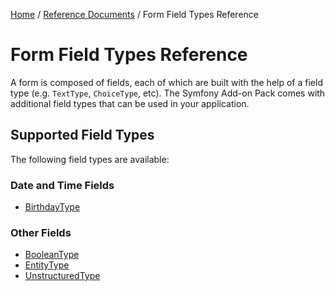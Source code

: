 [Home](../../../README.md) /
[Reference Documents](../../index.md) /
Form Field Types Reference

# Form Field Types Reference

A form is composed of fields, each of which are built with the help of a field type (e.g. `TextType`, `ChoiceType`, etc). The
Symfony Add-on Pack comes with additional field types that can be used in your application.

## Supported Field Types

The following field types are available:

### Date and Time Fields

* [BirthdayType](birthday-type.md)

### Other Fields

* [BooleanType](boolean-type.md)
* [EntityType](entity-type.md)
* [UnstructuredType](unstructured-type.md)
